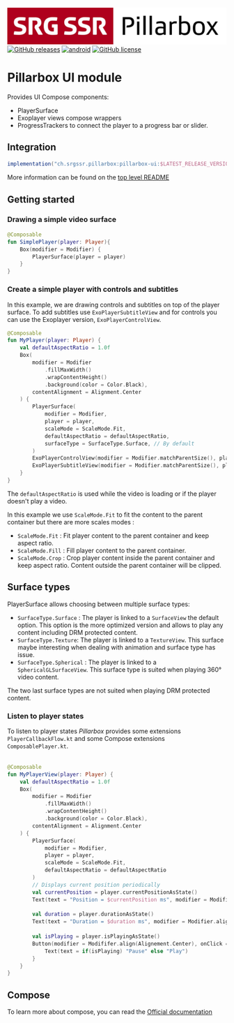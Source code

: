[![Pillarbox logo](https://github.com/SRGSSR/pillarbox-apple/blob/main/docs/README-images/logo.jpg)](https://github.com/SRGSSR/pillarbox-android)
[![GitHub releases](https://img.shields.io/github/v/release/SRGSSR/pillarbox-android)](https://github.com/SRGSSR/pillarbox-android/releases)
[![android](https://img.shields.io/badge/android-21+-green)](https://github.com/SRGSSR/pillarbox-android)
[![GitHub license](https://img.shields.io/github/license/SRGSSR/pillarbox-android)](https://github.com/SRGSSR/pillarbox-android/blob/main/LICENSE)

# Pillarbox UI module

Provides UI Compose components:

- PlayerSurface
- Exoplayer views compose wrappers
- ProgressTrackers to connect the player to a progress bar or slider.

## Integration

```gradle
implementation("ch.srgssr.pillarbox:pillarbox-ui:$LATEST_RELEASE_VERSION")
```

More information can be found on the [top level README](../docs/README.md)

## Getting started

### Drawing a simple video surface

```kotlin
@Composable
fun SimplePlayer(player: Player){
    Box(modifier = Modifier) {
        PlayerSurface(player = player)
    }
}
```

### Create a simple player with controls and subtitles

In this example, we are drawing controls and subtitles on top of the player surface. To add subtitles use `ExoPlayerSubtitleView` and for controls
you can use the Exoplayer version, `ExoPlayerControlView`.

```kotlin
@Composable
fun MyPlayer(player: Player) {
    val defaultAspectRatio = 1.0f
    Box(
        modifier = Modifier
            .fillMaxWidth()
            .wrapContentHeight()
            .background(color = Color.Black),
        contentAlignment = Alignment.Center
    ) {
        PlayerSurface(
            modifier = Modifier,
            player = player,
            scaleMode = ScaleMode.Fit,
            defaultAspectRatio = defaultAspectRatio,
            surfaceType = SurfaceType.Surface, // By default
        )
        ExoPlayerControlView(modifier = Modifier.matchParentSize(), player = player)
        ExoPlayerSubtitleView(modifier = Modifier.matchParentSize(), player = player)
    }
}
```

The `defaultAspectRatio` is used while the video is loading or if the player doesn't play a video.

In this example we use `ScaleMode.Fit` to fit the content to the parent container but there are more scales modes :

- `ScaleMode.Fit` : Fit player content to the parent container and keep aspect ratio.
- `ScaleMode.Fill` : Fill player content to the parent container.
- `ScaleMode.Crop` : Crop player content inside the parent container and keep aspect ratio. Content outside the parent container will be clipped.

## Surface types

PlayerSurface allows choosing between multiple surface types:

 - `SurfaceType.Surface` : The player is linked to a `SurfaceView` the default option.
   This option is the more optimized version and allows to play 
   any content including DRM protected content.
 - `SurfaceType.Texture`: The player is linked to a `TextureView`.
   This surface maybe interesting when dealing with animation and surface type has 
   issue.
 - `SurfaceType.Spherical` : The player is linked to a `SphericalGLSurfaceView`. This surface type is suited when playing 360° video content.

The two last surface types are not suited when playing DRM protected content.


### Listen to player states

To listen to player states _Pillarbox_ provides some extensions `PlayerCallbackFlow.kt` and some Compose extensions `ComposablePlayer.kt`.

```kotlin

@Composable
fun MyPlayerView(player: Player) {
    val defaultAspectRatio = 1.0f
    Box(
        modifier = Modifier
            .fillMaxWidth()
            .wrapContentHeight()
            .background(color = Color.Black),
        contentAlignment = Alignment.Center
    ) {
        PlayerSurface(
            modifier = Modifier,
            player = player,
            scaleMode = ScaleMode.Fit,
            defaultAspectRatio = defaultAspectRatio
        )
        // Displays current position periodically
        val currentPosition = player.currentPositionAsState()
        Text(text = "Position = $currentPosition ms", modifier = Modifier.align(Alignment.TopStart))
        
        val duration = player.durationAsState()
        Text(text = "Duration = $duration ms", modifier = Modifier.align(Alignment.TopEnd))
        
        val isPlaying = player.isPlayingAsState()
        Button(modifier = Modififer.align(Alignement.Center), onClick = { togglePlayingBack() }){
            Text(text = if(isPlaying) "Pause" else "Play")
        }
    }
}
```

## Compose

To learn more about compose, you can read the [Official documentation](https://developer.android.com/jetpack/compose)


